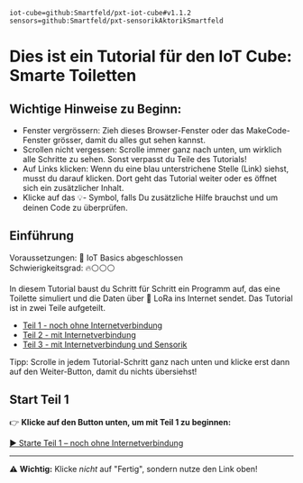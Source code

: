 ```package
iot-cube=github:Smartfeld/pxt-iot-cube#v1.1.2
sensors=github:Smartfeld/pxt-sensorikAktorikSmartfeld
```

# Dies ist ein Tutorial für den IoT Cube: Smarte Toiletten

## Wichtige Hinweise zu Beginn:
* Fenster vergrössern: Zieh dieses Browser-Fenster oder das MakeCode-Fenster grösser, damit du alles gut sehen kannst.
* Scrollen nicht vergessen: Scrolle immer ganz nach unten, um wirklich alle Schritte zu sehen. Sonst verpasst du Teile des Tutorials!
* Auf Links klicken: Wenn du eine blau unterstrichene Stelle (Link) siehst, musst du darauf klicken. Dort geht das Tutorial weiter oder es öffnet sich ein zusätzlicher Inhalt.
* Klicke auf das 💡- Symbol, falls Du zusätzliche Hilfe brauchst und um deinen Code zu überprüfen.

## Einführung 
Voraussetzungen: 🌱 IoT Basics abgeschlossen  
Schwierigkeitsgrad: 🔥⚪⚪⚪

In diesem Tutorial baust du Schritt für Schritt ein Programm auf, das eine Toilette simuliert und die Daten über 🛜 LoRa ins Internet sendet. Das Tutorial ist in zwei Teile aufgeteilt.

* [Teil 1 - noch ohne Internetverbindung](https://makecode.microbit.org/#tutorial:github:fave-smartfeld/pxt-smart-toilet-tutorial/docs/tutorials/smart-toilet-variant-part1)  
* [Teil 2 - mit Internetverbindung](https://makecode.microbit.org/#tutorial:github:fave-smartfeld/pxt-smart-toilet-tutorial/docs/tutorials/smart-toilet-variant-part2)
* [Teil 3 - mit Internetverbindung und Sensorik](https://makecode.microbit.org/#tutorial:github:reifab/pxt-iot-tutorial/docs/tutorials/smart-toilet-part-3)

Tipp: Scrolle in jedem Tutorial-Schritt ganz nach unten und klicke erst dann auf den Weiter-Button, damit du nichts übersiehst!

## Start Teil 1

👉 **Klicke auf den Button unten, um mit Teil 1 zu beginnen:**

[▶️ Starte Teil 1 – noch ohne Internetverbindung](https://makecode.microbit.org/#tutorial:github:fave-smartfeld/pxt-smart-toilet-tutorial/docs/tutorials/smart-toilet-variant-part1)

---

⚠️ **Wichtig:** Klicke *nicht* auf "Fertig", sondern nutze den Link oben!